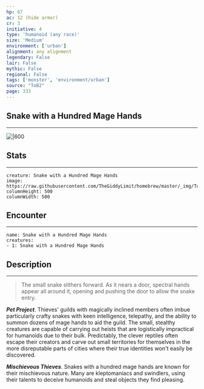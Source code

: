 ```yaml
---
hp: 67
ac: 12 (hide armor)
cr: 3
initiative: 4
type: 'humanoid (any race)'    
size: 'Medium'
environment: ['urban']
alignment: any alignment
legendary: False
lair: False
mythic: False
regional: False
tags: ['monster', 'environment/urban']
source: "ToB2"
page: 333
---
```


## Snake with a Hundred Mage Hands
---

![|600](https://raw.githubusercontent.com/TheGiddyLimit/homebrew/master/_img/ToB2/creature/Snake%20with%20a%20Hundred%20Mage%20Hands.webp)

## Stats
---

```statblock
creature: Snake with a Hundred Mage Hands
image: https://raw.githubusercontent.com/TheGiddyLimit/homebrew/master/_img/ToB2/creature/token/Snake%20with%20a%20Hundred%20Mage%20Hands%20%28Token%29.png
columnHeight: 500
columnWidth: 500
```

## Encounter
---

```encounter-table
name: Snake with a Hundred Mage Hands
creatures:
- 1: Snake with a Hundred Mage Hands
```

## Description
---
>The small snake slithers forward. As it nears a door, spectral hands appear all around it, opening and pushing the door to allow the snake entry.

**_Pet Project_**. Thieves' guilds with magically inclined members often imbue particularly crafty snakes with keen intelligence, telepathy, and the ability to summon dozens of mage hands to aid the guild. The small, stealthy creatures are capable of carrying out heists that are logistically impractical for humanoids due to their bulk. Predictably, the clever reptiles often escape their creators and carve out small territories for themselves in the more disreputable parts of cities where their true identities won't easily be discovered.

**_Mischievous Thieves_**. Snakes with a hundred mage hands are known for their mischievous nature. Many are kleptomaniacs and swindlers, using their talents to deceive humanoids and steal objects they find pleasing.






